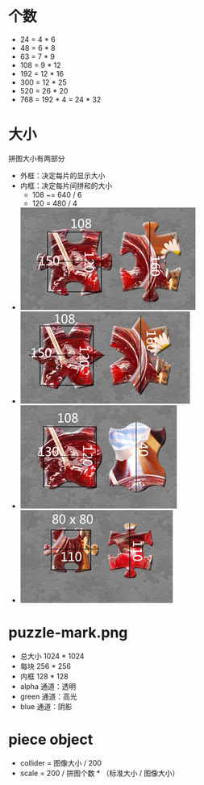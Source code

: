 # 个数
* 24 = 4 * 6
* 48 = 6 * 8
* 63 = 7 * 9
* 108 = 9 * 12
* 192 = 12 * 16 
* 300 = 12 * 25
* 520 = 26 * 20
* 768 = 192 * 4 = 24 * 32

# 大小
拼图大小有两部分 
* 外框：决定每片的显示大小
* 内框：决定每片间拼和的大小
    * 108 ~= 640 / 6
    * 120 = 480 / 4
* ![img](img/24-center.png)
* ![img](img/24-center-b.png)
* ![img](img/24-center-c.png)
* ![img](img/48-center.png)

# puzzle-mark.png
* 总大小 1024 * 1024
* 每块  256 * 256
* 内框 128 * 128
* alpha 通道：透明
* green 通道：高光
* blue  通道：阴影

# piece object
* collider =  图像大小 / 200
* scale = 200 / 拼图个数 * （标准大小 / 图像大小）
